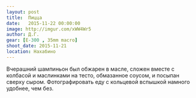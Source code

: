 ```yaml
---
layout: post
title:  Пицца
date:   2015-11-22 00:00:00
image: http://imgur.com/xWW4Wr5
author: Д.Г.
gear: [E-300 , 35mm macro]
shoot_date: 2015-11-21
location: Нахабино
---
```


Вчерашний шампиньон был обжарен в масле, сложен вместе с колбасой и маслинками на тесто, обмазанное соусом, и посыпан сверху сыром. Фотографировать еду с кольцевой вспышкой намного удобнее, чем без.
